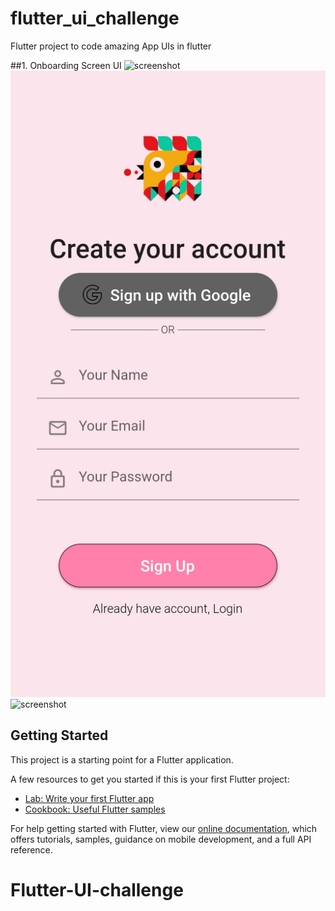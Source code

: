 # flutter_ui_challenge
Flutter project to code amazing App UIs in flutter

##1. Onboarding Screen UI
![screenshot](https://github.com/Arya0Patil/Flutter-UI-challenge/blob/main/lib/Screenshots/ObBoard101.jpg)![screenshot](https://github.com/Arya0Patil/Flutter-UI-challenge/blob/main/lib/Screenshots/ObBoard102.jpg)![screenshot](https://github.com/Arya0Patil/Flutter-UI-challenge/blob/main/lib/Screenshots/ObBoard103.jpg)

## Getting Started

This project is a starting point for a Flutter application.

A few resources to get you started if this is your first Flutter project:

- [Lab: Write your first Flutter app](https://flutter.dev/docs/get-started/codelab)
- [Cookbook: Useful Flutter samples](https://flutter.dev/docs/cookbook)

For help getting started with Flutter, view our
[online documentation](https://flutter.dev/docs), which offers tutorials,
samples, guidance on mobile development, and a full API reference.
# Flutter-UI-challenge

